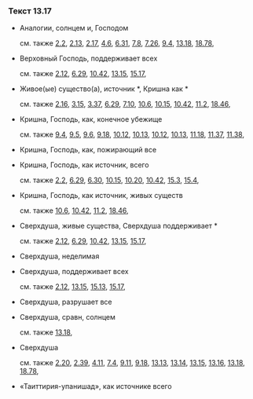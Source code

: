 ### Текст 13.17
	
- Аналогии, солнцем и, Господом

	см. также  [2.2](../02/0202.md),  [2.13](../02/0213.md),  [2.17](../02/0217.md),  [4.6](../04/0406.md),  [6.31](../06/0631.md),  [7.8](../07/0708.md),  [7.26](../07/0726.md),  [9.4](../09/0904.md),  [13.18](../13/1318.md),  [18.78](../18/1878.md), 
	
- Верховный Господь, поддерживает всех

	см. также  [2.12](../02/0212.md),  [6.29](../06/0629.md),  [10.42](../10/1042.md),  [13.15](../13/1315.md),  [15.17](../15/1517.md), 
	
- Живое(ые) существо(а), источник \*, Кришна как \*

	см. также  [2.16](../02/0216.md),  [3.15](../03/0315.md),  [3.37](../03/0337.md),  [6.29](../06/0629.md),  [7.10](../07/0710.md),  [10.6](../10/1006.md),  [10.15](../10/1015.md),  [10.42](../10/1042.md),  [11.2](../11/1102.md),  [18.46](../18/1846.md), 
	
- Кришна, Господь, как, конечное убежище

	см. также  [9.4](../09/0904.md),  [9.5](../09/0905.md),  [9.6](../09/0906.md),  [9.18](../09/0918.md),  [10.12](../10/1012.md),  [10.13](../10/1013.md),  [10.12](../10/1012.md),  [10.13](../10/1013.md),  [11.18](../11/1118.md),  [11.37](../11/1137.md),  [11.38](../11/1138.md), 
	
- Кришна, Господь, как, пожирающий все

	
- Кришна, Господь, как источник, всего

	см. также  [2.2](../02/0202.md),  [6.29](../06/0629.md),  [6.30](../06/0630.md),  [10.15](../10/1015.md),  [10.20](../10/1020.md),  [10.42](../10/1042.md),  [15.3](../15/1503.md),  [15.4](../15/1504.md), 
	
- Кришна, Господь, как источник, живых существ

	см. также  [10.6](../10/1006.md),  [10.42](../10/1042.md),  [11.2](../11/1102.md),  [18.46](../18/1846.md), 
	
- Сверхдуша, живые существа, Сверхдуша поддерживает \*

	см. также  [2.12](../02/0212.md),  [6.29](../06/0629.md),  [10.42](../10/1042.md),  [13.15](../13/1315.md),  [15.17](../15/1517.md), 
	
- Сверхдуша, неделимая

	
- Сверхдуша, поддерживает всех

	см. также  [2.12](../02/0212.md),  [13.15](../13/1315.md),  [15.13](../15/1513.md),  [15.17](../15/1517.md), 
	
- Сверхдуша, разрушает все

	
- Сверхдуша, сравн, солнцем

	см. также  [13.18](../13/1318.md), 
	
- Сверхдуша

	см. также  [2.20](../02/0220.md),  [2.39](../02/0239.md),  [4.11](../04/0411.md),  [7.4](../07/0704.md),  [9.11](../09/0911.md),  [9.18](../09/0918.md),  [13.13](../13/1313.md),  [13.14](../13/1314.md),  [13.15](../13/1315.md),  [13.16](../13/1316.md),  [13.18](../13/1318.md),  [18.78](../18/1878.md), 
	
- «Таиттирия-упанишад», как источнике всего

